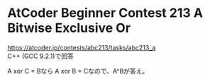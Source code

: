 # AtCoder Beginner Contest 213 A Bitwise Exclusive Or  
https://atcoder.jp/contests/abc213/tasks/abc213_a  
C++ (GCC 9.2.1)で回答  

A xor C = Bなら A xor B = Cなので、A^Bが答え。
